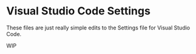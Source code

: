 # Visual Studio Code Settings

These files are just really simple edits to the Settings file for Visual Studio Code.

WIP